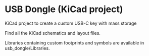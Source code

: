 # USB Dongle (KiCad project)

KiCad project to create a custom USB-C key with mass storage

Find all the KiCad schematics and layout files.

Libraries containing custom footprints and symbols are available in usb_dongle/Libraries.
